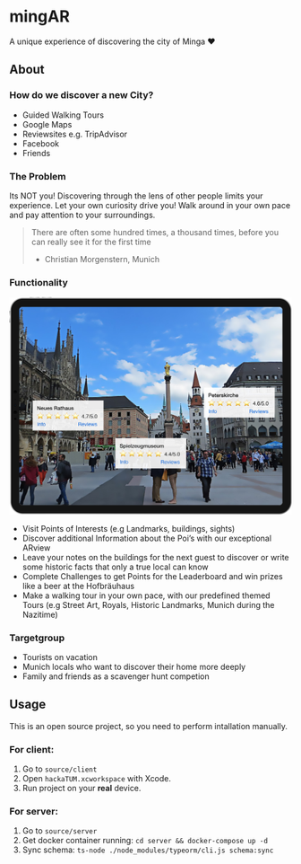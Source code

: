 # mingAR
A unique experience of discovering the city of Minga ❤️

## About
### How do we discover a new City?
* Guided Walking Tours 
* Google Maps
* Reviewsites e.g. TripAdvisor 
* Facebook
* Friends

### The Problem
Its NOT you! Discovering through the lens of other people limits your experience. Let your own curiosity drive you! Walk around in your own pace and pay attention to your surroundings.

> There are often some hundred times, a thousand times, before you can really see it for the first
time
> - Christian Morgenstern, Munich

### Functionality

![alt text](screen.jpg)

* Visit Points of Interests (e.g Landmarks, buildings, sights)
* Discover additional Information about the Poi’s with our exceptional ARview
* Leave your notes on the buildings for the next guest to discover or write some historic facts that only a true local can know
* Complete Challenges to get Points for the Leaderboard and win prizes like a beer at the Hofbräuhaus
* Make a walking tour in your own pace, with our predefined themed Tours (e.g Street Art, Royals, Historic Landmarks, Munich during the Nazitime)

### Targetgroup
* Tourists on vacation
* Munich locals who want to discover their home more deeply
* Family and friends as a scavenger hunt competion

## Usage
This is an open source project, so you need to perform intallation manually. 

### For client:

1. Go to `source/client`
2. Open `hackaTUM.xcworkspace` with Xcode. 
3. Run project on your **real** device.

### For server:

1. Go to `source/server`
2. Get docker container running: `cd server && docker-compose up -d`
3. Sync schema: `ts-node ./node_modules/typeorm/cli.js schema:sync`
